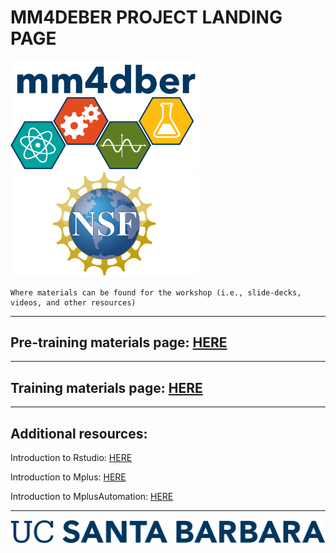 # MM4DEBER PROJECT LANDING PAGE

<p align="center">

<img src="images/mm4dber_clear.png" width="300"/> <img src="images/NSF-Logo.png" width="300"/>

</p>


    Where materials can be found for the workshop (i.e., slide-decks, videos, and other resources)

- - -

## Pre-training materials page: [HERE](https://mm4dber.github.io/pre-training)

- - -

## Training materials page:  [HERE](https://mm4dber.github.io/training)

- - -

## Additional resources: 

Introduction to Rstudio: [HERE](https://mm4dber.github.io/Intro-to-Rstudio.html)

Introduction to Mplus: [HERE](https://mm4dber.github.io/Intro-to-Mplus.pdf)

Introduction to MplusAutomation: [HERE](https://mm4dber.github.io/Intro-to-MplusAutomation.html)

- - -

![](images/UCSB_Navy_mark.png)
